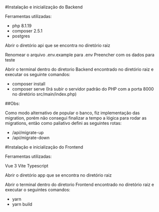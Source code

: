 #Instalação e inicialização do Backend

Ferramentas utilizadas:

- php 8.1.19
- composer 2.5.1
- postgres

Abrir o diretório api que se encontra no diretório raiz

Renomear o arquivo .env.example para .env
Preencher com os dados para teste

Abrir o terminal dentro do diretorio Backend encontrado no diretório raiz e executar os seguinte comandos:

- composer install
- composer serve (Irá subir o servidor padrão do PHP com a porta 8000 no diretório src/main/index.php)

##Obs:

Como modo alternativo de popular o banco, fiz implementação das migration, porém não consegui finalizar a tempo a lógica para rodar as migrations, então como paliativo defini as seguintes rotas:

- /api/migrate-up
- /api/migrate-down

#Instalação e inicialização do Frontend

Ferramentas utilizadas:

Vue 3
Vite
Typescript

Abrir o diretório app que se encontra no diretório raiz

Abrir o terminal dentro do diretorio Frontend encontrado no diretório raiz e executar o seguintes comandos:

- yarn
- yarn build
